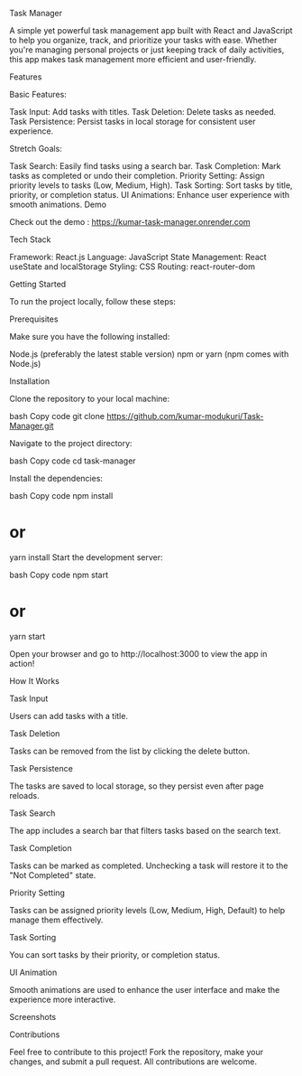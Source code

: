 Task Manager

A simple yet powerful task management app built with React and JavaScript to help you organize, track, and prioritize your tasks with ease. Whether you're managing personal projects or just keeping track of daily activities, this app makes task management more efficient and user-friendly.

Features

Basic Features:

Task Input: Add tasks with titles.
Task Deletion: Delete tasks as needed.
Task Persistence: Persist tasks in local storage for consistent user experience.

Stretch Goals:

Task Search: Easily find tasks using a search bar.
Task Completion: Mark tasks as completed or undo their completion.
Priority Setting: Assign priority levels to tasks (Low, Medium, High).
Task Sorting: Sort tasks by title, priority, or completion status.
UI Animations: Enhance user experience with smooth animations.
Demo

Check out the demo : https://kumar-task-manager.onrender.com

Tech Stack

Framework: React.js
Language: JavaScript
State Management: React useState and localStorage
Styling: CSS
Routing: react-router-dom

Getting Started

To run the project locally, follow these steps:

Prerequisites

Make sure you have the following installed:

Node.js (preferably the latest stable version)
npm or yarn (npm comes with Node.js)

Installation

Clone the repository to your local machine:

bash
Copy code
git clone https://github.com/kumar-modukuri/Task-Manager.git

Navigate to the project directory:

bash
Copy code
cd task-manager

Install the dependencies:

bash
Copy code
npm install

# or

yarn install
Start the development server:

bash
Copy code
npm start

# or

yarn start

Open your browser and go to http://localhost:3000 to view the app in action!

How It Works

Task Input

Users can add tasks with a title.

Task Deletion

Tasks can be removed from the list by clicking the delete button.

Task Persistence

The tasks are saved to local storage, so they persist even after page reloads.

Task Search

The app includes a search bar that filters tasks based on the search text.

Task Completion

Tasks can be marked as completed. Unchecking a task will restore it to the "Not Completed" state.

Priority Setting

Tasks can be assigned priority levels (Low, Medium, High, Default) to help manage them effectively.

Task Sorting

You can sort tasks by their priority, or completion status.

UI Animation

Smooth animations are used to enhance the user interface and make the experience more interactive.

Screenshots

Contributions

Feel free to contribute to this project! Fork the repository, make your changes, and submit a pull request. All contributions are welcome.
